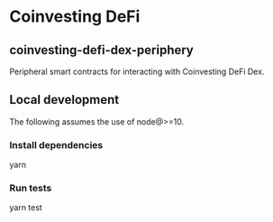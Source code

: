 # Coinvesting DeFi

## coinvesting-defi-dex-periphery
Peripheral smart contracts for interacting with Coinvesting DeFi Dex.

## Local development
The following assumes the use of node@>=10.

### Install dependencies
yarn

### Run tests
yarn test
